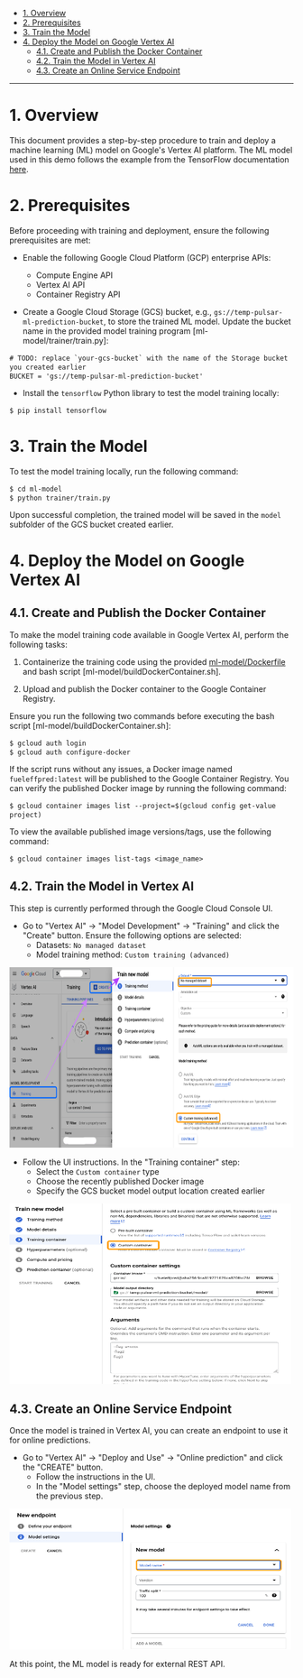 - [1. Overview](#1-overview)
- [2. Prerequisites](#2-prerequisites)
- [3. Train the Model](#3-train-the-model)
- [4. Deploy the Model on Google Vertex AI](#4-deploy-the-model-on-google-vertex-ai)
  - [4.1. Create and Publish the Docker Container](#41-create-and-publish-the-docker-container)
  - [4.2. Train the Model in Vertex AI](#42-train-the-model-in-vertex-ai)
  - [4.3. Create an Online Service Endpoint](#43-create-an-online-service-endpoint)

---

# 1. Overview

This document provides a step-by-step procedure to train and deploy a machine learning (ML) model on Google's Vertex AI platform. The ML model used in this demo follows the example from the TensorFlow documentation [here](https://www.tensorflow.org/tutorials/keras/regression#get_the_data).

# 2. Prerequisites

Before proceeding with training and deployment, ensure the following prerequisites are met:

- Enable the following Google Cloud Platform (GCP) enterprise APIs:
  - Compute Engine API
  - Vertex AI API
  - Container Registry API

- Create a Google Cloud Storage (GCS) bucket, e.g., `gs://temp-pulsar-ml-prediction-bucket`, to store the trained ML model. Update the bucket name in the provided model training program [ml-model/trainer/train.py]:
```
# TODO: replace `your-gcs-bucket` with the name of the Storage bucket you created earlier
BUCKET = 'gs://temp-pulsar-ml-prediction-bucket'
```

- Install the `tensorflow` Python library to test the model training locally:
```
$ pip install tensorflow
```

# 3. Train the Model

To test the model training locally, run the following command:
```
$ cd ml-model
$ python trainer/train.py
```

Upon successful completion, the trained model will be saved in the `model` subfolder of the GCS bucket created earlier.

# 4. Deploy the Model on Google Vertex AI

## 4.1. Create and Publish the Docker Container

To make the model training code available in Google Vertex AI, perform the following tasks:

1. Containerize the training code using the provided [ml-model/Dockerfile](ml-model/Dockerfile) and bash script [ml-model/buildDockerContainer.sh].

2. Upload and publish the Docker container to the Google Container Registry.

Ensure you run the following two commands before executing the bash script [ml-model/buildDockerContainer.sh]:
```
$ gcloud auth login
$ gcloud auth configure-docker
```

If the script runs without any issues, a Docker image named `fueleffpred:latest` will be published to the Google Container Registry. You can verify the published Docker image by running the following command:

```
$ gcloud container images list --project=$(gcloud config get-value project)
```

To view the available published image versions/tags, use the following command:
```
$ gcloud container images list-tags <image_name>
```

## 4.2. Train the Model in Vertex AI

This step is currently performed through the Google Cloud Console UI.

- Go to "Vertex AI" -> "Model Development" -> "Training" and click the "Create" button. Ensure the following options are selected:
  - Datasets: `No managed dataset`
  - Model training method: `Custom training (advanced)`
  
<img src="./resources/vertex-ai-training-model.png"  width="600" height="320">

- Follow the UI instructions. In the "Training container" step:
  - Select the `Custom container` type
  - Choose the recently published Docker image
  - Specify the GCS bucket model output location created earlier

<img src="./resources/vertex-ai-training-container.png"  width="500" height="320">

## 4.3. Create an Online Service Endpoint

Once the model is trained in Vertex AI, you can create an endpoint to use it for online predictions.

- Go to "Vertex AI" -> "Deploy and Use" -> "Online prediction" and click the "CREATE" button. 
  - Follow the instructions in the UI. 
  - In the "Model settings" step, choose the deployed model name from the previous step.

<img src="./resources/vertex-ai-training-endpoint.png"  width="500" height="250">

At this point, the ML model is ready for external REST API.